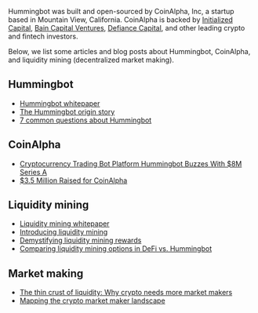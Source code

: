 Hummingbot was built and open-sourced by CoinAlpha, Inc,  a startup based in Mountain View, California. CoinAlpha is backed by [Initialized Capital](https://initialized.com/), [Bain Capital Ventures](https://www.baincapitalventures.com/), [Defiance Capital](https://www.defiance.capital/), and other leading crypto and fintech investors.

Below, we list some articles and blog posts about Hummingbot, CoinAlpha, and liquidity mining (decentralized market making).

## Hummingbot

* [Hummingbot whitepaper](https://hummingbot.io/hummingbot.pdf)
* [The Hummingbot origin story](https://hummingbot.io/blog/2019-03-from-hedge-fund-to-market-making-bot)
* [7 common questions about Hummingbot](https://hummingbot.io/blog/2019-03-7-hummingbot-questions/)

## CoinAlpha

* [Cryptocurrency Trading Bot Platform Hummingbot Buzzes With $8M Series A](https://news.crunchbase.com/news/cryptocurrency-trading-bot-platform-hummingbot-buzzes-with-8m-series-a/)
* [$3.5 Million Raised for CoinAlpha](https://blocktelegraph.io/millions-raised-coinalpha-sharespost-blockchain/)

## Liquidity mining

* [Liquidity mining whitepaper](https://hummingbot.io/liquidity-mining.pdf)
* [Introducing liquidity mining](https://hummingbot.io/blog/2019-11-liquidity-mining)
* [Demystifying liquidity mining rewards](https://hummingbot.io/blog/2019-12-liquidity-mining-rewards)
* [Comparing liquidity mining options in DeFi vs. Hummingbot](https://hummingbot.io/blog/2020-08-liquidity-mining-hummingbot-vs-defi)

## Market making

* [The thin crust of liquidity: Why crypto needs more market makers](https://hummingbot.io/blog/2019-01-thin-crust-of-liquidityy)
* [Mapping the crypto market maker landscape](https://hummingbot.io/en/blog/2020-02-crypto-market-marker-list)
